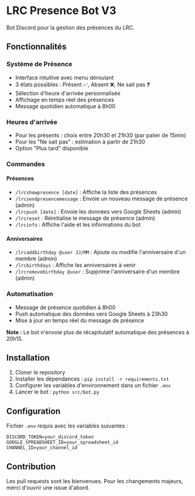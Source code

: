# LRC Presence Bot V3

Bot Discord pour la gestion des présences du LRC.

## Fonctionnalités

### Système de Présence
- Interface intuitive avec menu déroulant
- 3 états possibles : Présent ✅, Absent ❌, Ne sait pas ❓
- Sélection d'heure d'arrivée personnalisée
- Affichage en temps réel des présences
- Message quotidien automatique à 8h00

### Heures d'arrivée
- Pour les présents : choix entre 20h30 et 21h30 (par palier de 15min)
- Pour les "Ne sait pas" : estimation à partir de 21h30
- Option "Plus tard" disponible

### Commandes
#### Présences
- `/lrcshowpresence [date]` : Affiche la liste des présences
- `/lrcsendpresencemessage` : Envoie un nouveau message de présence (admin)
- `/lrcpush [date]` : Envoie les données vers Google Sheets (admin)
- `/lrcreset` : Réinitialise le message de présence (admin)
- `/lrcinfo` : Affiche l'aide et les informations du bot

#### Anniversaires
- `/lrcaddbirthday @user JJ/MM` : Ajoute ou modifie l'anniversaire d'un membre (admin)
- `/lrcbirthdays` : Affiche les anniversaires à venir
- `/lrcremovebirthday @user` : Supprime l'anniversaire d'un membre (admin)

### Automatisation
- Message de présence quotidien à 8h00
- Push automatique des données vers Google Sheets à 23h30
- Mise à jour en temps réel du message de présence

**Note :** Le bot n'envoie plus de récapitulatif automatique des présences à 20h15.

## Installation

1. Cloner le repository
2. Installer les dépendances : `pip install -r requirements.txt`
3. Configurer les variables d'environnement dans un fichier `.env`
4. Lancer le bot : `python src/bot.py`

## Configuration

Fichier `.env` requis avec les variables suivantes :
```
DISCORD_TOKEN=your_discord_token
GOOGLE_SPREADSHEET_ID=your_spreadsheet_id
CHANNEL_ID=your_channel_id
```

## Contribution

Les pull requests sont les bienvenues. Pour les changements majeurs, merci d'ouvrir une issue d'abord.